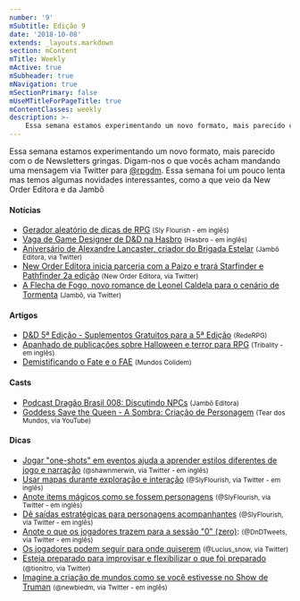 ```yaml
---
number: '9'
mSubtitle: Edição 9
date: '2018-10-08'
extends: _layouts.markdown
section: mContent
mTitle: Weekly
mActive: true
mSubheader: true
mNavigation: true
mSectionPrimary: false
mUseMTitleForPageTitle: true
mContentClasses: weekly
description: >-
    Essa semana estamos experimentando um novo formato, mais parecido com o de Newsletters gringas. Digam-nos o que vocês acham mandando uma mensagem via Twitter para [@rpgdm]. Essa semana foi um pouco lenta mas temos algumas novidades interessantes, como a que veio da New Order Editora e da Jambô
---
```


Essa semana estamos experimentando um novo formato, mais parecido com o de Newsletters gringas. Digam-nos o que vocês acham mandando uma mensagem via Twitter para [@rpgdm]. Essa semana foi um pouco lenta mas temos algumas novidades interessantes, como a que veio da New Order Editora e da Jambô

#### Notícias

- [Gerador aleatório de dicas de RPG] <small>(Sly Flourish - em inglês)</small>
- [Vaga de Game Designer de D&D na Hasbro] <small>(Hasbro - em inglês)</small>
- [Aniversário de Alexandre Lancaster, criador do Brigada Estelar] <small>(Jambô Editora, via Twitter)</small>
- [New Order Editora inicia parceria com a Paizo e trará Starfinder e Pathfinder 2a edição] <small>(New Order Editora, via Twitter)</small>
- [A Flecha de Fogo, novo romance de Leonel Caldela para o cenário de Tormenta] <small>(Jambô, via Twitter)</small>

#### Artigos

- [D&D 5ª Edição - Suplementos Gratuitos para a 5ª Edição] <small>(RedeRPG)</small>
- [Apanhado de publicações sobre Halloween e terror para RPG] <small>(Tribality - em inglês)</small>
- [Demistificando o Fate e o FAE] <small>(Mundos Colidem)</small>

#### Casts

- [Podcast Dragão Brasil 008: Discutindo NPCs] <small>(Jambô Editora)</small>
- [Goddess Save the Queen - A Sombra: Criação de Personagem] <small>(Tear dos Mundos, via YouTube)</small>

#### Dicas

- [Jogar "one-shots" em eventos ajuda a aprender estilos diferentes de jogo e narração] <small>(@shawnmerwin, via Twitter - em inglês)</small>
- [Usar mapas durante exploração e interação] <small>(@SlyFlourish, via Twitter - em inglês)</small>
- [Anote items mágicos como se fossem personagens] <small>(@SlyFlourish, via Twitter - em inglês)</small>
- [Dê saídas estratégicas para personagens acompanhantes] <small>(@SlyFlourish, via Twitter - em inglês)</small>
- [Anote o que os jogadores trazem para a sessão "0" (zero)]: <small>(@DnDTweets, via Twitter - em inglês)</small>
- [Os jogadores podem seguir para onde quiserem] <small>(@Lucius_snow, via Twitter)</small>
- [Esteja preparado para improvisar e flexibilizar o que foi preparado] <small>(@tionitro, via Twitter)</small>
- [Imagine a criação de mundos como se você estivesse no Show de Truman] <small>(@newbiedm, via Twitter - em inglês)</small>


[@rpgdm]: https://www.twitter.com/rpgdm
[Podcast Dragão Brasil 008: Discutindo NPCs]: https://jamboeditora.com.br/podcast-dragao-brasil-008-discutindo-npcs/
[Goddess Save the Queen - A Sombra: Criação de Personagem]: https://www.youtube.com/watch?v=dYmYeUbUzbY
[Gerador aleatório de dicas de RPG]: http://slyflourish.com/dnd_tip.html
[Vaga de Game Designer de D&D na Hasbro]: https://jobs.hasbro.com/job/Renton-Game-Designer-WA-98057/512134400/
[Jogar "one-shots" em eventos ajuda a aprender estilos diferentes de jogo e narração]: https://twitter.com/shawnmerwin/status/1049444736086487044
[D&D 5ª Edição - Suplementos Gratuitos para a 5ª Edição]: https://www.rederpg.com.br/2018/10/08/dd-5a-edicao-suplementos-gratuitos-para-5a-edicao/
[Usar mapas durante exploração e interação]: https://twitter.com/SlyFlourish/status/1049336340683378688
[Anote items mágicos como se fossem personagens]: https://twitter.com/SlyFlourish/status/1050785975192969216
[Dê saídas estratégicas para personagens acompanhantes]: https://twitter.com/SlyFlourish/status/1051163297993637888
[Aniversário de Alexandre Lancaster, criador do Brigada Estelar]: https://twitter.com/jamboeditora/status/1051112217616224256
[Apanhado de publicações sobre Halloween e terror para RPG]: https://www.tribality.com/2018/10/14/halloween-roundup-2018/
[Anote o que os jogadores trazem para a sessão "0" (zero)]: https://twitter.com/DnDTweets/status/1050806810335223809
[Os jogadores podem seguir para onde quiserem]: https://twitter.com/Lucius_Snow/status/1050449325778714624
[Esteja preparado para improvisar e flexibilizar o que foi preparado]: https://twitter.com/tionitro/status/1050832258867843072
[New Order Editora inicia parceria com a Paizo e trará Starfinder e Pathfinder 2a edição]: https://twitter.com/EditoraNewOrder/status/1050947122055532544
[Imagine a criação de mundos como se você estivesse no Show de Truman]: https://twitter.com/newbiedm/status/1050151954150768640
[Demistificando o Fate e o FAE]: https://mundoscolidem.com.br/desmistificando-o-fate-e-o-fae/
[A Flecha de Fogo, novo romance de Leonel Caldela para o cenário de Tormenta]: https://twitter.com/jamboeditora/status/1050343557217837057
